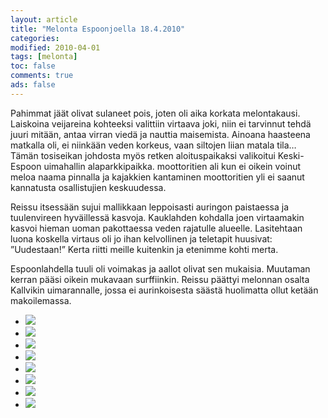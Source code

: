 ```yaml
--- 
layout: article 
title: "Melonta Espoonjoella 18.4.2010" 
categories: 
modified: 2010-04-01 
tags: [melonta]
toc: false 
comments: true 
ads: false 
--- 
```


Pahimmat jäät olivat sulaneet pois, joten oli aika korkata melontakausi.
Laiskoina veijareina kohteeksi valittiin virtaava joki, niin ei
tarvinnut tehdä juuri mitään, antaa virran viedä ja nauttia maisemista.
Ainoana haasteena matkalla oli, ei niinkään veden korkeus, vaan siltojen
liian matala tila… Tämän tosiseikan johdosta myös retken aloituspaikaksi
valikoitui Keski-Espoon uimahallin alaparkkipaikka. moottoritien ali kun
ei oikein voinut meloa naama pinnalla ja kajakkien kantaminen
moottoritien yli ei saanut kannatusta osallistujien keskuudessa.

Reissu itsessään sujui mallikkaan leppoisasti auringon paistaessa ja
tuulenvireen hyväillessä kasvoja. Kauklahden kohdalla joen virtaamakin
kasvoi hieman uoman pakottaessa veden rajatulle alueelle. Lasitehtaan
luona koskella virtaus oli jo ihan kelvollinen ja teletapit huusivat:
”Uudestaan!” Kerta riitti meille kuitenkin ja etenimme kohti merta.

Espoonlahdella tuuli oli voimakas ja aallot olivat sen mukaisia.
Muutaman kerran pääsi oikein mukavaan surffiinkin. Reissu päättyi
melonnan osalta Kallvikin uimarannalle, jossa ei aurinkoisesta säästä
huolimatta ollut ketään makoilemassa.

<div class="image-gallery">

-   [![](/Media/Default/ImageGalleries/melonta-espoonjoella-18.4.2010/Thumbnails/IMG_0656.JPG)](/Media/Default/ImageGalleries/melonta-espoonjoella-18.4.2010/IMG_0656.JPG)
-   [![](/Media/Default/ImageGalleries/melonta-espoonjoella-18.4.2010/Thumbnails/IMG_0661.JPG)](/Media/Default/ImageGalleries/melonta-espoonjoella-18.4.2010/IMG_0661.JPG)
-   [![](/Media/Default/ImageGalleries/melonta-espoonjoella-18.4.2010/Thumbnails/IMG_0671.JPG)](/Media/Default/ImageGalleries/melonta-espoonjoella-18.4.2010/IMG_0671.JPG)
-   [![](/Media/Default/ImageGalleries/melonta-espoonjoella-18.4.2010/Thumbnails/IMG_0679.JPG)](/Media/Default/ImageGalleries/melonta-espoonjoella-18.4.2010/IMG_0679.JPG)
-   [![](/Media/Default/ImageGalleries/melonta-espoonjoella-18.4.2010/Thumbnails/IMG_0681.JPG)](/Media/Default/ImageGalleries/melonta-espoonjoella-18.4.2010/IMG_0681.JPG)
-   [![](/Media/Default/ImageGalleries/melonta-espoonjoella-18.4.2010/Thumbnails/IMG_0684.JPG)](/Media/Default/ImageGalleries/melonta-espoonjoella-18.4.2010/IMG_0684.JPG)
-   [![](/Media/Default/ImageGalleries/melonta-espoonjoella-18.4.2010/Thumbnails/IMG_0690.JPG)](/Media/Default/ImageGalleries/melonta-espoonjoella-18.4.2010/IMG_0690.JPG)
-   [![](/Media/Default/ImageGalleries/melonta-espoonjoella-18.4.2010/Thumbnails/IMG_0698.JPG)](/Media/Default/ImageGalleries/melonta-espoonjoella-18.4.2010/IMG_0698.JPG)

</div>
